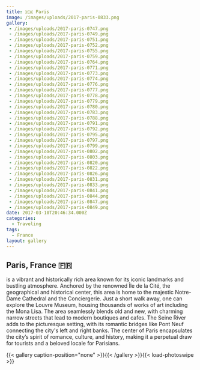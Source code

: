 ```yaml
---
title: 🇫🇷 Paris
image: /images/uploads/2017-paris-0833.png
gallery:
 - /images/uploads/2017-paris-0747.png
 - /images/uploads/2017-paris-0749.png
 - /images/uploads/2017-paris-0751.png
 - /images/uploads/2017-paris-0752.png
 - /images/uploads/2017-paris-0755.png
 - /images/uploads/2017-paris-0759.png
 - /images/uploads/2017-paris-0764.png
 - /images/uploads/2017-paris-0771.png
 - /images/uploads/2017-paris-0773.png
 - /images/uploads/2017-paris-0774.png
 - /images/uploads/2017-paris-0776.png
 - /images/uploads/2017-paris-0777.png
 - /images/uploads/2017-paris-0778.png
 - /images/uploads/2017-paris-0779.png
 - /images/uploads/2017-paris-0780.png
 - /images/uploads/2017-paris-0783.png
 - /images/uploads/2017-paris-0788.png
 - /images/uploads/2017-paris-0791.png
 - /images/uploads/2017-paris-0792.png
 - /images/uploads/2017-paris-0795.png
 - /images/uploads/2017-paris-0797.png
 - /images/uploads/2017-paris-0799.png
 - /images/uploads/2017-paris-0802.png
 - /images/uploads/2017-paris-0803.png
 - /images/uploads/2017-paris-0820.png
 - /images/uploads/2017-paris-0822.png
 - /images/uploads/2017-paris-0826.png
 - /images/uploads/2017-paris-0831.png
 - /images/uploads/2017-paris-0833.png
 - /images/uploads/2017-paris-0841.png
 - /images/uploads/2017-paris-0844.png
 - /images/uploads/2017-paris-0847.png
 - /images/uploads/2017-paris-0849.png
date: 2017-03-10T20:46:34.000Z
categories:
  - Traveling
tags:
  - France
layout: gallery
---
```


## Paris, France 🇫🇷

is a vibrant and historically rich area known for its iconic landmarks and bustling atmosphere. Anchored by the renowned Île de la Cité, the geographical and historical center, this area is home to the majestic Notre-Dame Cathedral and the Conciergerie. Just a short walk away, one can explore the Louvre Museum, housing thousands of works of art including the Mona Lisa. The area seamlessly blends old and new, with charming narrow streets that lead to modern boutiques and cafes. The Seine River adds to the picturesque setting, with its romantic bridges like Pont Neuf connecting the city's left and right banks. The center of Paris encapsulates the city’s spirit of romance, culture, and history, making it a perpetual draw for tourists and a beloved locale for Parisians.

{{< gallery caption-position="none" >}}{{< /gallery >}}{{< load-photoswipe >}}
